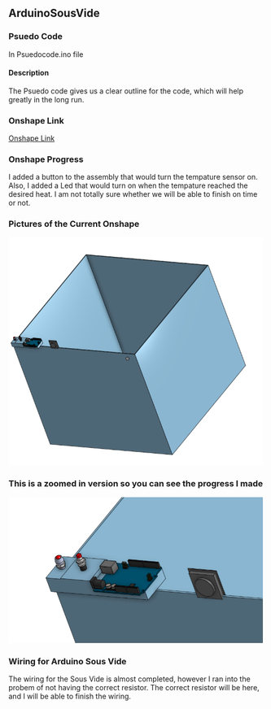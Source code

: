 ## ArduinoSousVide

### Psuedo Code
In Psuedocode.ino file
#### Description
The Psuedo code gives us a clear outline for the code, which will help greatly in the long run.

### Onshape Link
[Onshape Link](https://cvilleschools.onshape.com/documents/c3962513f441d4007ffeae5e/w/b6f45b338eec284bfbfb06f5/e/f69b6bea835e3a074534029c)
### Onshape Progress
I added a button to the assembly that would turn the tempature sensor on.
Also, I added a Led that would turn on when the tempature reached the desired heat.
I am not totally sure whether we will be able to finish on time or not.
### Pictures of the Current Onshape
<img src="https://github.com/CallanSmith/ArduinoSousVide/blob/main/images/zoomedoutversionof%231.PNG" width="500">

### This is a zoomed in version so you can see the progress I made
<img src="https://github.com/CallanSmith/ArduinoSousVide/blob/main/images/OnshapeProgress%231.PNG" width="500">

### Wiring for Arduino Sous Vide
The wiring for the Sous Vide is almost completed, however I ran into the probem of not having the correct resistor. The correct resistor will be here, and I will be able to finish the wiring.
